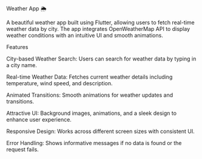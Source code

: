 Weather App 🌦️

A beautiful weather app built using Flutter, allowing users to fetch real-time weather data by city. The app integrates OpenWeatherMap API to display weather conditions with an intuitive UI and smooth animations.

Features

City-based Weather Search: Users can search for weather data by typing in a city name.


Real-time Weather Data: Fetches current weather details including temperature, wind speed, and description.


Animated Transitions: Smooth animations for weather updates and transitions.



Attractive UI: Background images, animations, and a sleek design to enhance user experience.



Responsive Design: Works across different screen sizes with consistent UI.



Error Handling: Shows informative messages if no data is found or the request fails.
